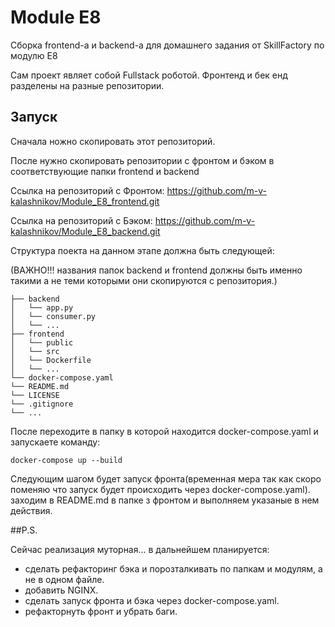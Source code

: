 # Module E8
Сборка frontend-а и backend-а для домашнего задания от SkillFactory по модулю E8

Сам проект являет собой Fullstack роботой.
Фронтенд и бек енд разделены на разные репозитории.


## Запуск
Сначала ножно скопировать этот репозиторий.

После нужно скопировать репозитории с фронтом и бэком
в соответствующие папки frontend и backend

Ссылка на репозиторий с Фронтом: https://github.com/m-v-kalashnikov/Module_E8_frontend.git

Ссылка на репозиторий с Бэком: https://github.com/m-v-kalashnikov/Module_E8_backend.git

Структура поекта на данном этапе должна быть следующей:

(ВАЖНО!!!  названия папок backend и frontend должны быть именно такими а не теми которыми они скопируются с репозитория.)
~~~
├── backend
│   └── app.py
│   └── consumer.py
│   └── ...
├── frontend
│   └── public
│   └── src
│   └── Dockerfile
│   └── ...
└── docker-compose.yaml
└── README.md
└── LICENSE
└── .gitignore
└── ...
~~~

После переходите в папку в которой находится docker-compose.yaml и запускаете команду:
~~~
docker-compose up --build
~~~

Следующим шагом будет запуск фронта(временная мера так как скоро поменяю что запуск будет происходить через docker-compose.yaml).
заходим в README.md в папке з фронтом и выполняем указаные в нем действия.

##P.S.

Сейчас реализация муторная... в дальнейшем планируется:

- сделать рефакторинг бэка и порозталкивать по папкам и модулям, а не в одном файле.
- добавить NGINX.
- сделать запуск фронта и бэка через docker-compose.yaml.
- рефакторнуть фронт и убрать баги.
